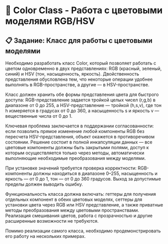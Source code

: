# 🎨 Color Class - Работа с цветовыми моделями RGB/HSV

## 📋 Задание: Класс для работы с цветовыми моделями
Необходимо разработать класс Color, который позволяет работать с цветом одновременно в двух представлениях: RGB (красный, зеленый, синий) и HSV (тон, насыщенность, яркость). Двойственность представления обусловлена тем, что некоторые операции удобнее выполнять в RGB-пространстве, а другие — в HSV-пространстве.

Класс должен хранить обе формы представления цвета для быстрого доступа: RGB-представление задается тройкой целых чисел (r,g,b) в диапазоне от 0 до 255, а HSV-представление — тройкой (h,s,v), где тон h измеряется в градусах от 0 до 360, а насыщенность s и яркость v — вещественные числа от 0 до 1.

Ключевая проблема заключается в поддержании согласованности: если позволить прямое изменение любой компоненты RGB без пересчета HSV-представления, объект окажется в противоречивом состоянии. Решение состоит в полной инкапсуляции данных — все цветовые компоненты должны быть закрытыми полями, доступ к которым осуществляется только через методы, автоматически выполняющие необходимые преобразования между моделями.

При установке значений требуется проверка корректности: RGB-компоненты должны находиться в диапазоне 0–255, насыщенность и яркость — от 0 до 1, тон — от 0 до 360 градусов. Выход за допустимые пределы должен выводить ошибку.

Функциональность класса должна включать: геттеры для получения отдельных компонент в обеих цветовых моделях, сеттеры для установки цвета через RGB или HSV представление, а также приватные методы преобразования между цветовыми пространствами. Реализация смешивания цветов, работа с прозрачностью и другие расширенные возможности не требуются.

Помимо реализации самого класса, необходимо продемонстрировать его работу на нескольких примерах.